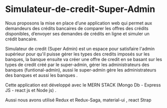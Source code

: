 # Simulateur-de-credit-Super-Admin

Nous proposons la mise en place d’une application web qui permet aux demandeurs des crédits bancaires de comparer les offres des crédits disponibles, d’envoyer ses demandes de crédits en ligne et simuler un crédit bancaire.

Simulateur de credit (Super Admin) est un espace pour satisfaire l'admin supérieur pour qu'il puisse gérer les types des credits imposés sur les banques, la banque ensuite va créer une offre de credit en se basant sur les types de credit créé par le super-admin, gérer les administrateurs des banques (funtional-admin), aussi le super-admin gère les administrateurs des banques et aussi les banques .

Cette application est développé avec le MERN STACK (Mongo Db - Express JS - react js et Node js) .

Aussi nous avons utilisé Redux et Redux-Saga, material-ui , react Strap
